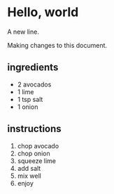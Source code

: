 # Hello, world

A new line.

Making changes to this document.

## ingredients
* 2 avocados
* 1 lime
* 1 tsp salt
* 1 onion

## instructions

1. chop avocado
2. chop onion
3. squeeze lime
4. add salt
5. mix well
6. enjoy
